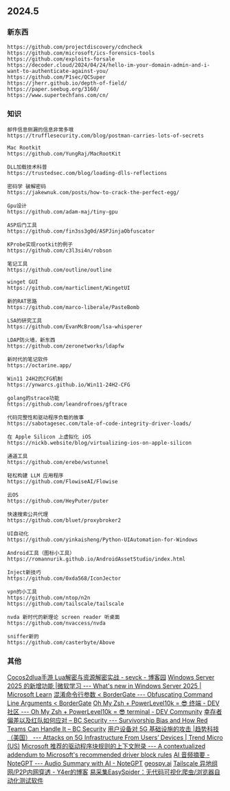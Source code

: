## 2024.5
### 新东西
```
https://github.com/projectdiscovery/cdncheck
https://github.com/microsoft/ics-forensics-tools
https://github.com/exploits-forsale
https://decoder.cloud/2024/04/24/hello-im-your-domain-admin-and-i-want-to-authenticate-against-you/
https://github.com/P1sec/QCSuper
https://jherr.github.io/depth-of-field/
https://paper.seebug.org/3160/
https://www.supertechfans.com/cn/
```
### 知识
```
邮件信息侧漏的信息非常多哦
https://trufflesecurity.com/blog/postman-carries-lots-of-secrets

Mac Rootkit
https://github.com/YungRaj/MacRootKit

DLL加载技术科普
https://trustedsec.com/blog/loading-dlls-reflections

密码学 破解密码
https://jakewnuk.com/posts/how-to-crack-the-perfect-egg/

Gpu设计
https://github.com/adam-maj/tiny-gpu

ASP后门工具
https://github.com/fin3ss3g0d/ASPJinjaObfuscator

KProbe实现rootkit的例子
https://github.com/c3l3si4n/robson

笔记工具
https://github.com/outline/outline

winget GUI
https://github.com/marticliment/WingetUI

新的RAT思路
https://github.com/marco-liberale/PasteBomb

LSA的研究工具
https://github.com/EvanMcBroom/lsa-whisperer

LDAP防火墙，新东西
https://github.com/zeronetworks/ldapfw

新时代的笔记软件
https://octarine.app/

Win11 24H2的CFG机制
https://ynwarcs.github.io/Win11-24H2-CFG

golang的strace功能
https://github.com/leandrofroes/gftrace

代码完整性和驱动程序负载的故事
https://sabotagesec.com/tale-of-code-integrity-driver-loads/

在 Apple Silicon 上虚拟化 iOS
https://nickb.website/blog/virtualizing-ios-on-apple-silicon

通道工具
https://github.com/erebe/wstunnel

轻松构建 LLM 应用程序
https://github.com/FlowiseAI/Flowise

云OS
https://github.com/HeyPuter/puter

快速搜索公共代理
https://github.com/bluet/proxybroker2

UI自动化
https://github.com/yinkaisheng/Python-UIAutomation-for-Windows

Android工具（图标小工具）
https://romannurik.github.io/AndroidAssetStudio/index.html

Inject新技巧
https://github.com/0xda568/IconJector

vpn的小工具
https://github.com/ntop/n2n
https://github.com/tailscale/tailscale

nvda 新时代的新理论 screen reader 听桌面
https://github.com/nvaccess/nvda

sniffer新的
https://github.com/casterbyte/Above
```

### 其他
 [Cocos2dlua手游 Lua解密与资源解密实战 - sevck - 博客园](https://www.cnblogs.com/sevck/p/18181632)
 [Windows Server 2025 的新增功能 |微软学习 --- What's new in Windows Server 2025 | Microsoft Learn](https://learn.microsoft.com/en-us/windows-server/get-started/whats-new-windows-server-2025) 
[混淆命令行参数 < BorderGate --- Obfuscating Command Line Arguments < BorderGate](https://www.bordergate.co.uk/obfuscating-command-line-arguments/) 
[Oh My Zsh + PowerLevel10k = 😎 终端 - DEV 社区 --- Oh My Zsh + PowerLevel10k = 😎 terminal - DEV Community](https://dev.to/abdfnx/oh-my-zsh-powerlevel10k-cool-terminal-1no0) 
[幸存者偏差以及红队如何应对 – BC Security --- Survivorship Bias and How Red Teams Can Handle It – BC Security](https://bc-security.org/survivorship-bias-and-how-red-teams-can-handle-it/) 
[用户设备对 5G 基础设施的攻击 |趋势科技（美国） --- Attacks on 5G Infrastructure From Users’ Devices | Trend Micro (US)](https://www.trendmicro.com/en_us/research/23/i/attacks-on-5g-infrastructure-from-users-devices.html) 
[Microsoft 推荐的驱动程序块规则的上下文附录 --- A contextualized addendum to Microsoft's recommended driver block rules](https://gist.github.com/mgraeber-rc/1bde6a2a83237f17b463d051d32e802c) 
[AI 音频摘要 - NoteGPT --- Audio Summary with AI - NoteGPT](https://notegpt.io/audio-summary) 
[geospy.ai](https://geospy.ai/) 
[Tailscale 异地组网/P2P内网穿透 - Y4er的博客](https://y4er.com/posts/tailscale/) 
[易采集EasySpider：无代码可视化爬虫/浏览器自动化测试软件](https://www.easyspider.net/) 
